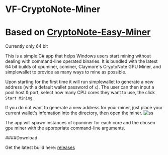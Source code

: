 VF-CryptoNote-Miner
===
Based on [CryptoNote-Easy-Miner](//github.com/zone117x/cryptonote-easy-miner)
===

Currently only 64 bit

This is a simple C# app that helps Windows users start mining without dealing with command-line operated binaries. It is bundled with the latest 64 bit builds of cpuminer, ccminer, Claymore's CryptoNote GPU Miner, and simplewallet to provide as many ways to mine as possible.


Upon starting for the first time it will run simplewallet to generate a new address (with a default wallet password of `x`). The user can then input a pool host & port, select how many CPU cores they want to use, the click `Start Mining`.

If you do not want to generate a new address for your miner, just place your current wallet's infomation into the directory, then open the miner.
![ss](https://i.gyazo.com/5fa65214bebc5111993f82e6e9a10bb2.png)

The app will spawn instances of cpuminer for each core and the chosen gpu miner with the appropriate command-line arguments.


####Download

Get the latest build here: [releases](//github.com/UsernameVF/vf-cryptonote-miner/releases)
